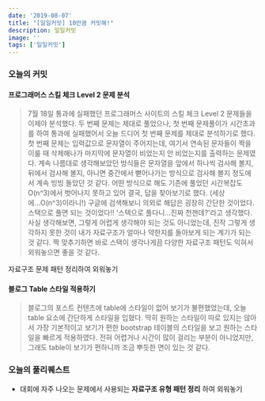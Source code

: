 ```yaml
---
date: '2019-08-07'
title: "[일일커밋] 10만큼 커밋해!"
description: 일일커밋
image: ''
tags: ['일일커밋']
---
```


### 오늘의 커밋

#### 프로그래머스 스킬 체크 Level 2 문제 분석
> 7월 18일 통과에 실패했던 프로그래머스 사이트의 스킬 체크 Level 2 문제들을 이제야 분석했다. 두 번째 문제는 제대로 풀었으나, 첫 번째 문제풀이가 시간초과를 하여 통과에 실패했어서 오늘 드디어 첫 번째 문제를 제대로 분석하기로 했다. 첫 번째 문제는 입력값으로 문자열이 주어지는데, 여기서 연속된 문자들이 짝을 이룰 때 삭제해나가 마지막에 문자열이 비었는지 안 비었는지를 출력하는 문제였다. 계속 나름대로 생각해보았던 방식들은 문자열을 앞에서 하나씩 검사해 볼지, 뒤에서 검사해 볼지, 아니면 중간에서 뻗어나가는 방식으로 검사해 볼지 정도에서 계속 빙빙 돌았던 것 같다. 어떤 방식으로 해도 기존에 풀었던 시간복잡도 O(n^3)에서 벗어나지 못하고 있어 결국, 답을 찾아보기로 했다. (세상에...O(n^3)이라니!) 구글에 검색해보니 의외로 해답은 굉장히 간단한 것이었다. 스택으로 풀면 되는 것이었다!! '스택으로 풀다니...진짜 천잰데?'라고 생각했다. 사실 생각해보면, 그렇게 어렵게 생각해야 되는 것도 아니었는데, 진작 그렇게 생각하지 못한 것이 내가 자료구조가 얼마나 약한지를 돌아보게 되는 계기가 되는 것 같다. 짝 맞추기하면 바로 스택이 생각나게끔 다양한 자료구조 패턴도 익혀서 외워놓으면 좋을 것 같다.

자료구조 문제 패턴 정리하여 외워놓기

#### 블로그 Table 스타일 적용하기
> 블로그의 포스트 컨텐츠에 table에 스타일이 없어 보기가 불편했었는데, 오늘 table 요소에 간단하게 스타일을 입혔다. 딱히 원하는 스타일이 따로 있지는 않아서 가장 기본적이고 보기가 편한 bootstrap 테이블의 스타일을 보고 원하는 스타일을 빠르게 적용하였다. 전혀 어렵거나 시간이 많이 걸리는 부분이 아니었지만, 그래도 table이 보기가 편하니까 조금 뿌듯한 면이 있는 것 같다.

### 오늘의 풀리퀘스트
- 대회에 자주 나오는 문제에서 사용되는 __자료구조 유형 패턴 정리__ 하여 외워놓기